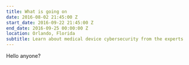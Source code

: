 ```yaml
---
title: What is going on
date: 2016-08-02 21:45:00 Z
start_date: 2016-09-22 21:45:00 Z
end_date: 2016-09-25 00:00:00 Z
location: Orlando, Florida
subtitle: Learn about medical device cybersecurity from the experts
---
```


Hello anyone?
